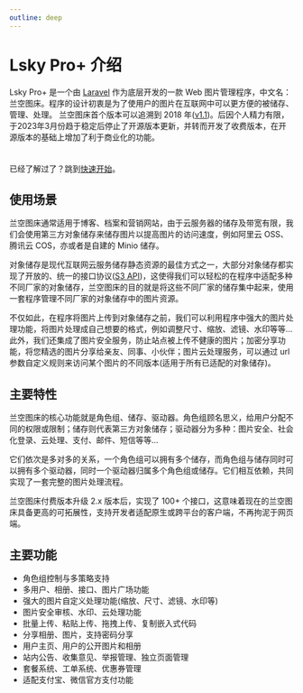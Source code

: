 ```yaml
---
outline: deep
---
```


# Lsky Pro+ 介绍

Lsky Pro+ 是一个由 [Laravel](https://laravel.com) 作为底层开发的一款 Web 图片管理程序，中文名：兰空图床。程序的设计初衷是为了使用户的图片在互联网中可以更方便的被储存、管理、处理。
兰空图床首个版本可以追溯到 2018 年([v1.1](https://github.com/lsky-org/lsky-pro/tree/v1.1))。后因个人精力有限，于2023年3月份趋于稳定后停止了开源版本更新，并转而开发了收费版本，在开源版本的基础上增加了利于商业化的功能。

<div class="tip custom-block" style="padding-top: 8px">

已经了解过了？跳到[快速开始](./getting-started)。

</div>

## 使用场景

兰空图床通常适用于博客、档案和营销网站，由于云服务器的储存及带宽有限，我们会使用第三方对象储存来储存图片以提高图片的访问速度，例如阿里云 OSS、腾讯云 COS，亦或者是自建的 Minio 储存。

对象储存是现代互联网云服务储存静态资源的最佳方式之一，大部分对象储存都实现了开放的、统一的接口协议([S3 API](https://docs.aws.amazon.com/AmazonS3/latest/API/Welcome.html))，这使得我们可以轻松的在程序中适配多种不同厂家的对象储存，兰空图床的目的就是将这些不同厂家的储存集中起来，使用一套程序管理不同厂家的对象储存中的图片资源。

不仅如此，在程序将图片上传到对象储存之前，我们可以利用程序中强大的图片处理功能，将图片处理成自己想要的格式，例如调整尺寸、缩放、滤镜、水印等等...此外，我们还集成了图片安全服务，防止站点被上传不健康的图片；加密分享功能，将您精选的图片分享给亲友、同事、小伙伴；图片云处理服务，可以通过 url 参数自定义规则来访问某个图片的不同版本(适用于所有已适配的对象储存)。

## 主要特性

兰空图床的核心功能就是角色组、储存、驱动器。角色组顾名思义，给用户分配不同的权限或限制；储存则代表第三方对象储存；驱动器分为多种：图片安全、社会化登录、云处理、支付、邮件、短信等等...

它们依次是多对多的关系，一个角色组可以拥有多个储存，而角色组与储存同时可以拥有多个驱动器，同时一个驱动器归属多个角色组或储存。它们相互依赖，共同实现了一套完整的图片处理流程。

兰空图床付费版本升级 2.x 版本后，实现了 100+ 个接口，这意味着现在的兰空图床具备更高的可拓展性，支持开发者适配原生或跨平台的客户端，不再拘泥于网页端。

## 主要功能
- 角色组控制与多策略支持
- 多用户、相册、接口、图片广场功能
- 强大的图片自定义处理功能(缩放、尺寸、滤镜、水印等)
- 图片安全审核、水印、云处理功能
- 批量上传、粘贴上传、拖拽上传、复制嵌入式代码
- 分享相册、图片，支持密码分享
- 用户主页、用户的公开图片和相册
- 站内公告、收集意见、举报管理、独立页面管理
- 套餐系统、工单系统、优惠券管理
- 适配支付宝、微信官方支付功能